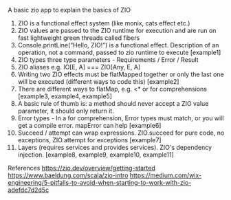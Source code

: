 A basic zio app to explain the basics of ZIO


1. ZIO is a functional effect system (like monix, cats effect etc.)
4. ZIO values are passed to the ZIO runtime for execution and are run on fast lightweight green threads called fibers 
2. Console.printLine(“Hello, ZIO!”)  is a functional effect. Description of an operation, not a command, passed to zio runtime to execute [example1]
6. ZIO types three type parameters - Requirements / Error / Result
3. ZIO aliases e.g. IO[E, A] === ZIO[Any, E, A]
7. Writing two ZIO effects must be flatMapped together or only the last one will be executed (different ways to code this) [example2]
8. There are different ways to flatMap, e.g. <* or for comprehensions [example3, example4, example5]
5. A basic rule of thumb is: a method should never accept a ZIO value parameter, it should only return it. 
8. Error types - In a for comprehension, Error types must match, or you will get a compile error. mapError can help [example6]
9. Succeed / attempt can wrap expressions. ZIO.succeed for pure code, no exceptions, ZIO.attempt for exceptions [example7]
10. Layers (requires services and provides services). ZIO's dependency injection. [example8, example9, example10, example11]


References
https://zio.dev/overview/getting-started
https://www.baeldung.com/scala/zio-intro
https://medium.com/wix-engineering/5-pitfalls-to-avoid-when-starting-to-work-with-zio-adefdc7d2d5c
